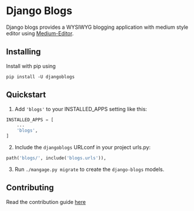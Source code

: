 # Django Blogs

Django blogs provides a WYSIWYG blogging application with medium style editor using [Medium-Editor](https://github.com/yabwe/medium-editor).

## Installing

Install with pip using

```
pip install -U djangoblogs
```

## Quickstart

1. Add `'blogs'` to your INSTALLED_APPS setting like this:
```python
INSTALLED_APPS = [
    ...
    'blogs',
]
```

2. Include the `djangoblogs` URLconf in your project urls.py:
```python
path('blogs/', include('blogs.urls')),
```

3. Run `./mangage.py migrate` to create the `django-blogs` models.

## Contributing

Read the contribution guide [here](/contribution)
